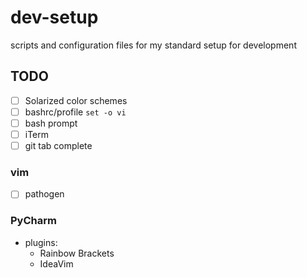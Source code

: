 # dev-setup
scripts and configuration files for my standard setup for development

## TODO
- [ ] Solarized color schemes
- [ ] bashrc/profile `set -o vi`
- [ ] bash prompt
- [ ] iTerm
- [ ] git tab complete
### vim
- [ ] pathogen
### PyCharm
- plugins:
  - Rainbow Brackets
  - IdeaVim
